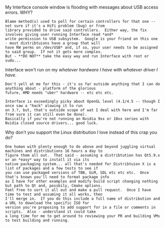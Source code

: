 My Interface console window is flooding with messages about USB access errors.  WHY?

    Blame method(s) used to poll for certain controllers for that one -- not sure if it's a HiFi problem (bug) or from
    library provided to drive said controllers.  Either way, the fix involves giving user running Interface read *and*
    write permission to USB subsystem.  Google is your friend on this one - most distribtuions have a group that will
    have RW perms on /dev/USB* and, if so, your user needs to be assigned to said group.  If not it gets more complex.
    But - **DO NOT** take the easy way and run Interface with root or sudo...

Interface won't run on my _whatever hardware I have_ with _whatever driver I have_.

    Don't yell at me for this - it's so far outside anything that I can do anything about - platform of the glorious
    future, HMD needs "uber" hardware -- etc etc etc.
    
    Interface is exceedingly picky about OpenGL level (4.1/4.5 -- though I once saw a "hack" alowing it to run
    on 3.?, but, that's outside scope of wat I deal with here and I'm far from sure it can still even be done).
    Basically if you're not running an Nvidia 9xx or 10xx series with Nvidia closed source drivers... good luck.

Why don't you support the Linux distribution *I* love instead of this crap you do?

    One human with plenty enough to do above and beyond juggling virtual machines and distributions 16 hours a day to
    figure them all out.  That said - assuming a distribtution has Qt5.9.x or an *easy* way to install it via its
    native packaging system... all that's needed for Distribtuion X is a list of packages and a few tests to see if
    you can use packaged versions of TBB, GLM, SDL etc etc etc.  Once that's known you'll need to format package info
    as I have for other examples and modify build script changing nothing but path to Qt and, possbily, Cmake options.
    Feel free to sort it all out and make a pull request.  Once I have time to test and assuming it all works, then
    I'll merge in.  If you do this include a full name of distribution and a URL to download the specific ISO for
    version you're proposing to add support for in a file or comments in scripts.  Also - understand it could take
    a long time for me to get around to reviewing your PR and building VMs to test building and running.

